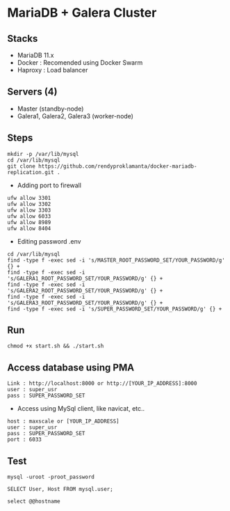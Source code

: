 # MariaDB + Galera Cluster

## Stacks

- MariaDB 11.x
- Docker : Recomended using Docker Swarm
- Haproxy : Load balancer

## Servers (4)

- Master (standby-node)
- Galera1, Galera2, Galera3 (worker-node)

## Steps
  
```shell
mkdir -p /var/lib/mysql
cd /var/lib/mysql
git clone https://github.com/rendyproklamanta/docker-mariadb-replication.git .
```

- Adding port to firewall

```shell
ufw allow 3301
ufw allow 3302
ufw allow 3303
ufw allow 6033
ufw allow 8989
ufw allow 8404
```

- Editing password .env

```shell
cd /var/lib/mysql
find -type f -exec sed -i 's/MASTER_ROOT_PASSWORD_SET/YOUR_PASSWORD/g' {} +
find -type f -exec sed -i 's/GALERA1_ROOT_PASSWORD_SET/YOUR_PASSWORD/g' {} +
find -type f -exec sed -i 's/GALERA2_ROOT_PASSWORD_SET/YOUR_PASSWORD/g' {} +
find -type f -exec sed -i 's/GALERA3_ROOT_PASSWORD_SET/YOUR_PASSWORD/g' {} +
find -type f -exec sed -i 's/SUPER_PASSWORD_SET/YOUR_PASSWORD/g' {} +
```

## Run

```shell
chmod +x start.sh && ./start.sh
```

## Access database using PMA

```shell
Link : http://localhost:8000 or http://[YOUR_IP_ADDRESS]:8000
user : super_usr
pass : SUPER_PASSWORD_SET
```

- Access using MySql client, like navicat, etc..

```shell
host : maxscale or [YOUR_IP_ADDRESS]
user : super_usr
pass : SUPER_PASSWORD_SET
port : 6033
```

## Test

```shell
mysql -uroot -proot_password

SELECT User, Host FROM mysql.user;

select @@hostname
```
